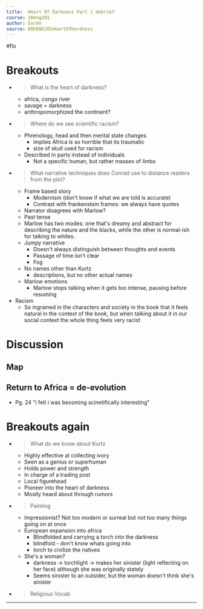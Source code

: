 ```yaml
---
title:  Heart Of Darkness Part 1 debrief
course: 20eng201
author: Exr0n
source: KBhENG201HeartOfHardness
---
```

#flo

# Breakouts
- > What is the heart of darkness?
	- africa, congo river
	- savage = darkness
	- anthropomorphized the continent?
- > Where do we see scientific racism?
	- Phrenology, head and then mental state changes
		- implies Africa is so horrible that its traumatic
		- size of skull used for racism
	- Described in parts instead of individuals
		- Not a specific human, but rather masses of limbs
- > What narrative techniques does Conrad use to distance readers from the plot?
	- Frame based story
		- Modernism (don't know if what we are told is accurate)
		- Contrast with frankenstein frames: we always have quotes
	- Narrator disagrees with Marlow?
	- Past tense
	- Marlow has two modes: one that's dreamy and abstract for describing the nature and the blacks, while the other is normal-ish for talking to whites.
	- Jumpy narrative
		- Doesn't always distinguish between thoughts and events
		- Passage of time isn't clear
		- Fog
	- No names other than Kurtz
		- descriptions, but no other actual names
	- Marlow emotions
		- Marlow stops talking when it gets too intense, pausing before resuming
- Racism
	- So ingrained in the characters and society in the book that it feels natural in the context of the book, but when talking about it in our social context the whole thing feels very racist

# Discussion
## Map

## Return to Africa = de-evolution
- Pg. 24 "i felt i was becoming scinetifically interesting"

# Breakouts again
- > What do we know about Kurtz
	- Highly effective at collecting ivory
	- Seen as a genius or superhuman
	- Holds power and strength
	- In charge of a trading post
	- Local figurehead
	- Pioneer into the heart of darkness
	- Mostly heard about through rumors
- > Painting
	- Impressionist? Not too modern or surreal but not too many things going on at once
	- European expansion into africa
		- Blindfolded and carrying a torch into the darkness
		- blindfold - don't know whats going into
		- torch to civilize the natives
	- She's a woman?
		- darkness -> torchlight -> makes her sinister (light reflecting on her face) although she was originally stately
		- Seems sinister to an outsider, but the woman doesn't think she's sinister
- > Religious Vocab

---
